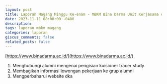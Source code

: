 ```yaml
---
layout: post
title: Laporan Magang Minggu Ke-enam - MBKM Bina Darma Unit Kerjasama dan Alumni
date: 2023-11-11 08:00:00 -0400
description: 
tags: laporan mbkm magang
categories: laporan
giscus_comments: false
related_posts: false
---
```

[https://www.binadarma.ac.id/](https://www.binadarma.ac.id/)

1. Menghubungi alumni mengenai pengisian kuisioner tracer study
2. Membagikan informasi lowongan pekerjaan ke grup alumni
3. Mengperbaharui website dka
